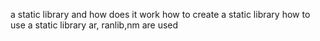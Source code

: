 a static library and how does it work
how to create a static library
how to use a static library
ar, ranlib,nm are used